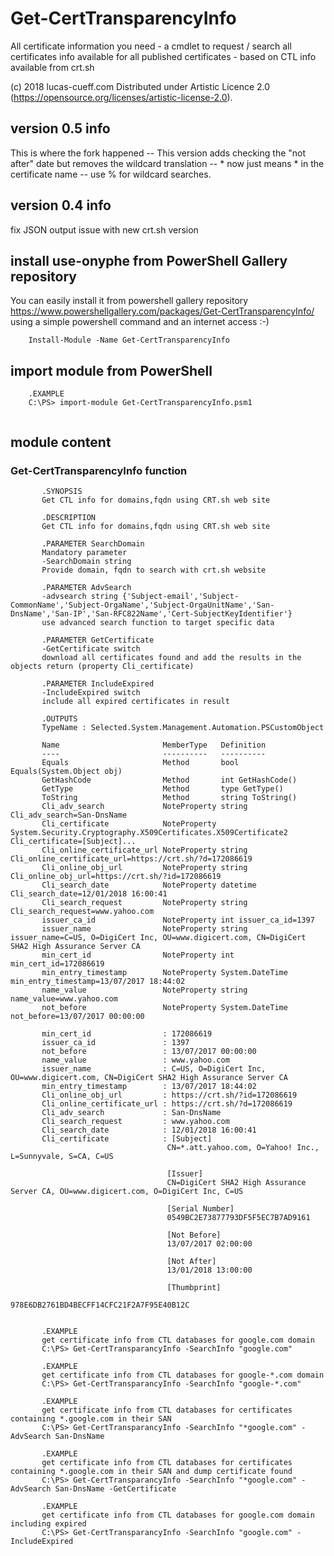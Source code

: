 # Get-CertTransparencyInfo
All certificate information you need - a cmdlet to request / search all certificates info available for all published certificates - based on CTL info available from crt.sh

(c) 2018 lucas-cueff.com Distributed under Artistic Licence 2.0 (https://opensource.org/licenses/artistic-license-2.0).
## version 0.5 info
This is where the fork happened --  This version adds checking the "not after" date but removes the wildcard translation -- * now just means * in the certificate name -- use % for wildcard searches.

## version 0.4 info
fix JSON output issue with new crt.sh version

## install use-onyphe from PowerShell Gallery repository
You can easily install it from powershell gallery repository
https://www.powershellgallery.com/packages/Get-CertTransparencyInfo/
using a simple powershell command and an internet access :-) 
```
	Install-Module -Name Get-CertTransparencyInfo
```
## import module from PowerShell 
```	
	.EXAMPLE
	C:\PS> import-module Get-CertTransparencyInfo.psm1
  
```
## module content
### Get-CertTransparencyInfo function
 ```
		.SYNOPSIS 
		Get CTL info for domains,fqdn using CRT.sh web site
	
		.DESCRIPTION
		Get CTL info for domains,fqdn using CRT.sh web site
	
		.PARAMETER SearchDomain
		Mandatory parameter
		-SearchDomain string
		Provide domain, fqdn to search with crt.sh website

		.PARAMETER AdvSearch
		-advsearch string {'Subject-email','Subject-CommonName','Subject-OrgaName','Subject-OrgaUnitName','San-DnsName','San-IP','San-RFC822Name','Cert-SubjectKeyIdentifier'}
		use advanced search function to target specific data

		.PARAMETER GetCertificate
		-GetCertificate switch
		download all certificates found and add the results in the objects return (property Cli_certificate)

		.PARAMETER IncludeExpired
		-IncludeExpired switch
		include all expired certificates in result
	
		.OUTPUTS
		TypeName : Selected.System.Management.Automation.PSCustomObject
	
		Name                       MemberType   Definition
		----                       ----------   ----------
		Equals                     Method       bool Equals(System.Object obj)
		GetHashCode                Method       int GetHashCode()
		GetType                    Method       type GetType()
		ToString                   Method       string ToString()
		Cli_adv_search             NoteProperty string Cli_adv_search=San-DnsName
		Cli_certificate            NoteProperty System.Security.Cryptography.X509Certificates.X509Certificate2 Cli_certificate=[Subject]...
		Cli_online_certificate_url NoteProperty string Cli_online_certificate_url=https://crt.sh/?d=172086619
		Cli_online_obj_url         NoteProperty string Cli_online_obj_url=https://crt.sh/?id=172086619
		Cli_search_date            NoteProperty datetime Cli_search_date=12/01/2018 16:00:41
		Cli_search_request         NoteProperty string Cli_search_request=www.yahoo.com
		issuer_ca_id               NoteProperty int issuer_ca_id=1397
		issuer_name                NoteProperty string issuer_name=C=US, O=DigiCert Inc, OU=www.digicert.com, CN=DigiCert SHA2 High Assurance Server CA
		min_cert_id                NoteProperty int min_cert_id=172086619
		min_entry_timestamp        NoteProperty System.DateTime min_entry_timestamp=13/07/2017 18:44:02
		name_value                 NoteProperty string name_value=www.yahoo.com
		not_before                 NoteProperty System.DateTime not_before=13/07/2017 00:00:00

		min_cert_id                : 172086619
		issuer_ca_id               : 1397
		not_before                 : 13/07/2017 00:00:00
		name_value                 : www.yahoo.com
		issuer_name                : C=US, O=DigiCert Inc, OU=www.digicert.com, CN=DigiCert SHA2 High Assurance Server CA
		min_entry_timestamp        : 13/07/2017 18:44:02
		Cli_online_obj_url         : https://crt.sh/?id=172086619
		Cli_online_certificate_url : https://crt.sh/?d=172086619
		Cli_adv_search             : San-DnsName
		Cli_search_request         : www.yahoo.com
		Cli_search_date            : 12/01/2018 16:00:41
		Cli_certificate            : [Subject]
									CN=*.att.yahoo.com, O=Yahoo! Inc., L=Sunnyvale, S=CA, C=US

									[Issuer]
									CN=DigiCert SHA2 High Assurance Server CA, OU=www.digicert.com, O=DigiCert Inc, C=US

									[Serial Number]
									0549BC2E73877793DF5F5EC7B7AD9161

									[Not Before]
									13/07/2017 02:00:00

									[Not After]
									13/01/2018 13:00:00

									[Thumbprint]
									978E6DB2761BD4BECFF14CFC21F2A7F95E40B12C

	
		.EXAMPLE
		get certificate info from CTL databases for google.com domain
		C:\PS> Get-CertTransparancyInfo -SearchInfo "google.com"
		
		.EXAMPLE
		get certificate info from CTL databases for google-*.com domain
		C:\PS> Get-CertTransparancyInfo -SearchInfo "google-*.com"

		.EXAMPLE
		get certificate info from CTL databases for certificates containing *.google.com in their SAN
		C:\PS> Get-CertTransparancyInfo -SearchInfo "*google.com" -AdvSearch San-DnsName
		
		.EXAMPLE
		get certificate info from CTL databases for certificates containing *.google.com in their SAN and dump certificate found
		C:\PS> Get-CertTransparancyInfo -SearchInfo "*google.com" -AdvSearch San-DnsName -GetCertificate
		
		.EXAMPLE
		get certificate info from CTL databases for google.com domain including expired
		C:\PS> Get-CertTransparancyInfo -SearchInfo "google.com" -IncludeExpired
    
 ```
